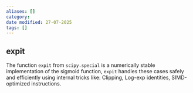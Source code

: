 ```yaml
---
aliases: []
category: 
date modified: 27-07-2025
tags: []
---
```



## expit

The function `expit` from `scipy.special` is a numerically stable implementation of the sigmoid function, `expit` handles these cases safely and efficiently using internal tricks like: Clipping, Log-exp identities, SIMD-optimized instructions.
